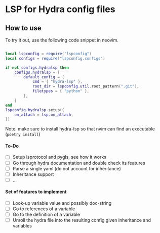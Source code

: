 # LSP for Hydra config files

## How to use

To try it out, use the following code snippet in neovim.

```lua

local lspconfig = require("lspconfig")
local configs = require("lspconfig.configs")

if not configs.hydralsp then
    configs.hydralsp = {
        default_config = {
            cmd = { "hydra-lsp" },
            root_dir = lspconfig.util.root_pattern(".git"),
            filetypes = { "python" },
        },
    }
end
lspconfig.hydralsp.setup({
    on_attach = lsp.on_attach,
})

```

Note: make sure to install hydra-lsp so that nvim can find an executable (`poetry install`)

#### To-Do

- [ ] Setup lsprotocol and pygls, see how it works
- [ ] Go through hydra documentation and double check its features
- [ ] Parse a single yaml (do not account for inheritance)
- [ ] Inheritance support
- [ ] ...

#### Set of features to implement

- [ ] Look-up variable value and possibly doc-string
- [ ] Go to references of a variable
- [ ] Go to the definition of a variable
- [ ] Unroll the hydra file into the resulting config given inheritance and variables

